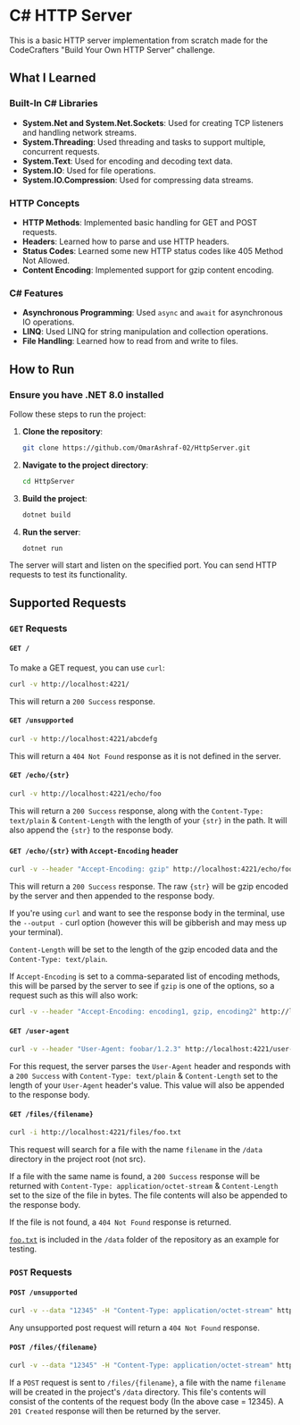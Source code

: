 # C# HTTP Server

This is a basic HTTP server implementation from scratch made for the CodeCrafters "Build Your Own HTTP Server" challenge.

## What I Learned

### Built-In C# Libraries

- **System.Net and System.Net.Sockets**: Used for creating TCP listeners and handling network streams.
- **System.Threading**: Used threading and tasks to support multiple, concurrent requests.
- **System.Text**: Used for encoding and decoding text data.
- **System.IO**: Used for file operations.
- **System.IO.Compression**: Used for compressing data streams.

### HTTP Concepts

- **HTTP Methods**: Implemented basic handling for GET and POST requests.
- **Headers**: Learned how to parse and use HTTP headers.
- **Status Codes**: Learned some new HTTP status codes like 405 Method Not Allowed.
- **Content Encoding**: Implemented support for gzip content encoding.

### C# Features

- **Asynchronous Programming**: Used `async` and `await` for asynchronous IO operations.
- **LINQ**: Used LINQ for string manipulation and collection operations.
- **File Handling**: Learned how to read from and write to files.

## How to Run

### Ensure you have .NET 8.0 installed

Follow these steps to run the project:

1. **Clone the repository**:

    ```sh
    git clone https://github.com/OmarAshraf-02/HttpServer.git
    ```

2. **Navigate to the project directory**:

    ```sh
    cd HttpServer
    ```

3. **Build the project**:

    ```sh
    dotnet build
    ```

4. **Run the server**:

    ```sh
    dotnet run
    ```

The server will start and listen on the specified port. You can send HTTP requests to test its functionality.

## Supported Requests

### `GET` Requests

#### `GET /`

To make a GET request, you can use `curl`:

```sh
curl -v http://localhost:4221/
```
This will return a `200 Success` response.

#### `GET /unsupported`

```sh
curl -v http://localhost:4221/abcdefg
```
This will return a `404 Not Found` response as it is not defined in the server.

#### `GET /echo/{str}`

```sh
curl -v http://localhost:4221/echo/foo
```
This will return a `200 Success` response, along with the `Content-Type: text/plain` & `Content-Length` with the length of your `{str}` in the path. It will also append the `{str}` to the response body.

#### `GET /echo/{str}` with `Accept-Encoding` header

```sh
curl -v --header "Accept-Encoding: gzip" http://localhost:4221/echo/foo
```
This will return a `200 Success` response. The raw `{str}` will be gzip encoded by the server and then appended to the response body. 

If you're using `curl` and want to see the response body in the terminal, use the `--output -` curl option (however this will be gibberish and may mess up your terminal). 

`Content-Length` will be set to the length of the gzip encoded data and the `Content-Type: text/plain`.

If `Accept-Encoding` is set to a comma-separated list of encoding methods, this will be parsed by the server to see if `gzip` is one of the options, so a request such as this will also work:

```sh
curl -v --header "Accept-Encoding: encoding1, gzip, encoding2" http://localhost:4221/echo/foo
```

#### `GET /user-agent`

```sh
curl -v --header "User-Agent: foobar/1.2.3" http://localhost:4221/user-agent
```
For this request, the server parses the `User-Agent` header and responds with a `200 Success` with `Content-Type: text/plain` & `Content-Length` set to the length of your `User-Agent` header's value. This value will also be appended to the response body.

#### `GET /files/{filename}`

```sh
curl -i http://localhost:4221/files/foo.txt
```
This request will search for a file with the name `filename` in the `/data` directory in the project root (not src). 

If a file with the same name is found, a `200 Success` response will be returned with `Content-Type: application/octet-stream` & `Content-Length` set to the size of the file in bytes. The file contents will also be appended to the response body.

If the file is not found, a `404 Not Found` response is returned. 

[`foo.txt`](./data/foo.txt) is included in the `/data` folder of the repository as an example for testing.

### `POST` Requests

#### `POST /unsupported`

```sh
curl -v --data "12345" -H "Content-Type: application/octet-stream" http://localhost:4221/unsupported
```
Any unsupported post request will return a `404 Not Found` response.

#### `POST /files/{filename}`

```sh
curl -v --data "12345" -H "Content-Type: application/octet-stream" http://localhost:4221/files/foo
```
If a `POST` request is sent to `/files/{filename}`, a file with the name `filename` will be created in the project's `/data` directory. This file's contents will consist of the contents of the request body (In the above case = 12345). A `201 Created` response will then be returned by the server.
